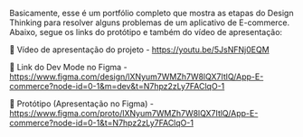 Basicamente, esse é um portfólio completo que mostra as etapas do Design Thinking para resolver alguns problemas de um aplicativo de E-commerce. Abaixo, segue os links do protótipo e também do vídeo de apresentação:

🔵 Vídeo de apresentação do projeto - https://youtu.be/5JsNFNj0EQM

🔵 Link do Dev Mode no Figma - https://www.figma.com/design/lXNyum7WMZh7W8lQX7ItlQ/App-E-commerce?node-id=0-1&m=dev&t=N7hpz2zLy7FAClqO-1

🔵 Protótipo (Apresentação no Figma) - https://www.figma.com/proto/lXNyum7WMZh7W8lQX7ItlQ/App-E-commerce?node-id=0-1&t=N7hpz2zLy7FAClqO-1
